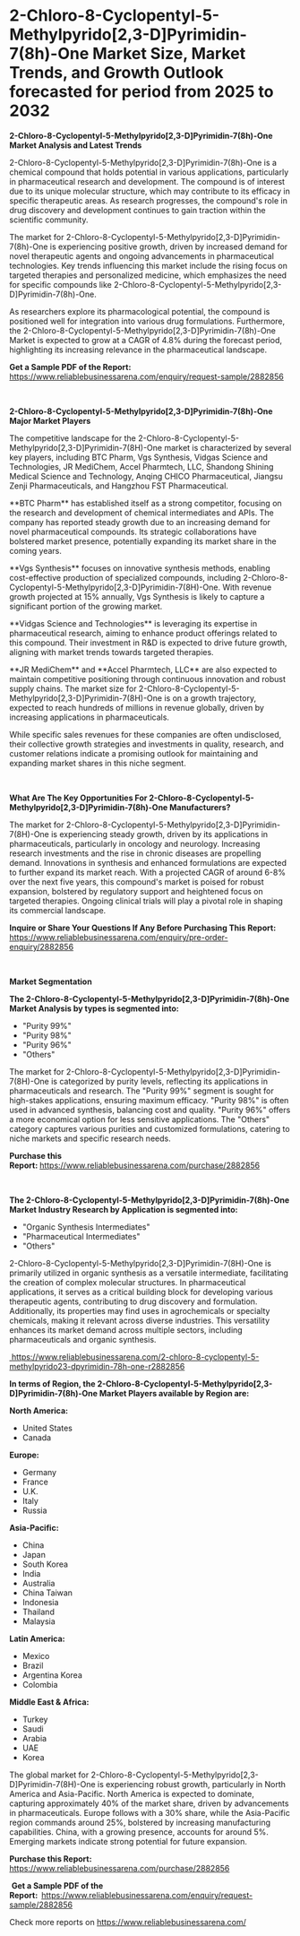 <p><h1>2-Chloro-8-Cyclopentyl-5-Methylpyrido[2,3-D]Pyrimidin-7(8h)-One Market Size, Market Trends, and Growth Outlook forecasted for period from 2025 to 2032</h1></p><p><strong>2-Chloro-8-Cyclopentyl-5-Methylpyrido[2,3-D]Pyrimidin-7(8h)-One Market Analysis and Latest Trends</strong></p>
<p><p>2-Chloro-8-Cyclopentyl-5-Methylpyrido[2,3-D]Pyrimidin-7(8h)-One is a chemical compound that holds potential in various applications, particularly in pharmaceutical research and development. The compound is of interest due to its unique molecular structure, which may contribute to its efficacy in specific therapeutic areas. As research progresses, the compound's role in drug discovery and development continues to gain traction within the scientific community.</p><p>The market for 2-Chloro-8-Cyclopentyl-5-Methylpyrido[2,3-D]Pyrimidin-7(8h)-One is experiencing positive growth, driven by increased demand for novel therapeutic agents and ongoing advancements in pharmaceutical technologies. Key trends influencing this market include the rising focus on targeted therapies and personalized medicine, which emphasizes the need for specific compounds like 2-Chloro-8-Cyclopentyl-5-Methylpyrido[2,3-D]Pyrimidin-7(8h)-One. </p><p>As researchers explore its pharmacological potential, the compound is positioned well for integration into various drug formulations. Furthermore, the 2-Chloro-8-Cyclopentyl-5-Methylpyrido[2,3-D]Pyrimidin-7(8h)-One Market is expected to grow at a CAGR of 4.8% during the forecast period, highlighting its increasing relevance in the pharmaceutical landscape.</p></p>
<p><strong>Get a Sample PDF of the Report:&nbsp;</strong> <a href="https://www.reliablebusinessarena.com/enquiry/request-sample/2882856?utm_campaign=2187&utm_medium=2&utm_source=Github&utm_content=ia&utm_term=13032025&utm_id=2-chloro-8-cyclopentyl-5-methylpyrido23-dpyrimidin-78h-one">https://www.reliablebusinessarena.com/enquiry/request-sample/2882856</a></p>
<p>&nbsp;</p>
<p><strong>2-Chloro-8-Cyclopentyl-5-Methylpyrido[2,3-D]Pyrimidin-7(8h)-One Major Market Players</strong></p>
<p><p>The competitive landscape for the 2-Chloro-8-Cyclopentyl-5-Methylpyrido[2,3-D]Pyrimidin-7(8H)-One market is characterized by several key players, including BTC Pharm, Vgs Synthesis, Vidgas Science and Technologies, JR MediChem, Accel Pharmtech, LLC, Shandong Shining Medical Science and Technology, Anqing CHICO Pharmaceutical, Jiangsu Zenji Pharmaceuticals, and Hangzhou FST Pharmaceutical.</p><p>**BTC Pharm** has established itself as a strong competitor, focusing on the research and development of chemical intermediates and APIs. The company has reported steady growth due to an increasing demand for novel pharmaceutical compounds. Its strategic collaborations have bolstered market presence, potentially expanding its market share in the coming years.</p><p>**Vgs Synthesis** focuses on innovative synthesis methods, enabling cost-effective production of specialized compounds, including 2-Chloro-8-Cyclopentyl-5-Methylpyrido[2,3-D]Pyrimidin-7(8H)-One. With revenue growth projected at 15% annually, Vgs Synthesis is likely to capture a significant portion of the growing market.</p><p>**Vidgas Science and Technologies** is leveraging its expertise in pharmaceutical research, aiming to enhance product offerings related to this compound. Their investment in R&D is expected to drive future growth, aligning with market trends towards targeted therapies.</p><p>**JR MediChem** and **Accel Pharmtech, LLC** are also expected to maintain competitive positioning through continuous innovation and robust supply chains. The market size for 2-Chloro-8-Cyclopentyl-5-Methylpyrido[2,3-D]Pyrimidin-7(8H)-One is on a growth trajectory, expected to reach hundreds of millions in revenue globally, driven by increasing applications in pharmaceuticals.</p><p>While specific sales revenues for these companies are often undisclosed, their collective growth strategies and investments in quality, research, and customer relations indicate a promising outlook for maintaining and expanding market shares in this niche segment.</p></p>
<p>&nbsp;</p>
<p><strong>What Are The Key Opportunities For 2-Chloro-8-Cyclopentyl-5-Methylpyrido[2,3-D]Pyrimidin-7(8h)-One Manufacturers?</strong></p>
<p><p>The market for 2-Chloro-8-Cyclopentyl-5-Methylpyrido[2,3-D]Pyrimidin-7(8H)-One is experiencing steady growth, driven by its applications in pharmaceuticals, particularly in oncology and neurology. Increasing research investments and the rise in chronic diseases are propelling demand. Innovations in synthesis and enhanced formulations are expected to further expand its market reach. With a projected CAGR of around 6-8% over the next five years, this compound's market is poised for robust expansion, bolstered by regulatory support and heightened focus on targeted therapies. Ongoing clinical trials will play a pivotal role in shaping its commercial landscape.</p></p>
<p><strong>Inquire or Share Your Questions If Any Before Purchasing This Report:</strong> <a href="https://www.reliablebusinessarena.com/enquiry/pre-order-enquiry/2882856?utm_campaign=2187&utm_medium=2&utm_source=Github&utm_content=ia&utm_term=13032025&utm_id=2-chloro-8-cyclopentyl-5-methylpyrido23-dpyrimidin-78h-one">https://www.reliablebusinessarena.com/enquiry/pre-order-enquiry/2882856</a></p>
<p>&nbsp;</p>
<p><strong>Market Segmentation</strong></p>
<p><strong>The 2-Chloro-8-Cyclopentyl-5-Methylpyrido[2,3-D]Pyrimidin-7(8h)-One Market Analysis by types is segmented into:</strong></p>
<p><ul><li>"Purity 99%"</li><li>"Purity 98%"</li><li>"Purity 96%"</li><li>"Others"</li></ul></p>
<p><p>The market for 2-Chloro-8-Cyclopentyl-5-Methylpyrido[2,3-D]Pyrimidin-7(8H)-One is categorized by purity levels, reflecting its applications in pharmaceuticals and research. The "Purity 99%" segment is sought for high-stakes applications, ensuring maximum efficacy. "Purity 98%" is often used in advanced synthesis, balancing cost and quality. "Purity 96%" offers a more economical option for less sensitive applications. The "Others" category captures various purities and customized formulations, catering to niche markets and specific research needs.</p></p>
<p><strong>Purchase this Report:&nbsp;</strong><a href="https://www.reliablebusinessarena.com/purchase/2882856?utm_campaign=2187&utm_medium=2&utm_source=Github&utm_content=ia&utm_term=13032025&utm_id=2-chloro-8-cyclopentyl-5-methylpyrido23-dpyrimidin-78h-one">https://www.reliablebusinessarena.com/purchase/2882856</a></p>
<p>&nbsp;</p>
<p><strong>The 2-Chloro-8-Cyclopentyl-5-Methylpyrido[2,3-D]Pyrimidin-7(8h)-One Market Industry Research by Application is segmented into:</strong></p>
<p><ul><li>"Organic Synthesis Intermediates"</li><li>"Pharmaceutical Intermediates"</li><li>"Others"</li></ul></p>
<p><p>2-Chloro-8-Cyclopentyl-5-Methylpyrido[2,3-D]Pyrimidin-7(8H)-One is primarily utilized in organic synthesis as a versatile intermediate, facilitating the creation of complex molecular structures. In pharmaceutical applications, it serves as a critical building block for developing various therapeutic agents, contributing to drug discovery and formulation. Additionally, its properties may find uses in agrochemicals or specialty chemicals, making it relevant across diverse industries. This versatility enhances its market demand across multiple sectors, including pharmaceuticals and organic synthesis.</p></p>
<p><a href="https://www.reliablebusinessarena.com/2-chloro-8-cyclopentyl-5-methylpyrido23-dpyrimidin-78h-one-r2882856?utm_campaign=2187&utm_medium=2&utm_source=Github&utm_content=ia&utm_term=13032025&utm_id=2-chloro-8-cyclopentyl-5-methylpyrido23-dpyrimidin-78h-one">&nbsp;https://www.reliablebusinessarena.com/2-chloro-8-cyclopentyl-5-methylpyrido23-dpyrimidin-78h-one-r2882856</a></p>
<p><strong>In terms of Region, the 2-Chloro-8-Cyclopentyl-5-Methylpyrido[2,3-D]Pyrimidin-7(8h)-One Market Players available by Region are:</strong></p>
<p>
    <p> <strong> North America: </strong>
        <ul>
            <li>United States</li>
            <li>Canada</li>
        </ul>
        </p> 
    <p> <strong> Europe: </strong>
        <ul>
            <li>Germany</li>
            <li>France</li>
            <li>U.K.</li>
            <li>Italy</li>
            <li>Russia</li>
        </ul>
        </p> 
    <p> <strong> Asia-Pacific: </strong>
        <ul>
            <li>China</li>
            <li>Japan</li>
            <li>South Korea</li>
            <li>India</li>
            <li>Australia</li>
            <li>China Taiwan</li>
            <li>Indonesia</li>
            <li>Thailand</li>
            <li>Malaysia</li>
        </ul>
        </p> 
    <p> <strong> Latin America: </strong>
        <ul>
            <li>Mexico</li>
            <li>Brazil</li>
            <li>Argentina Korea</li>
            <li>Colombia</li>
        </ul>
        </p> 
    <p> <strong> Middle East & Africa: </strong>
        <ul>
            <li>Turkey</li>
            <li>Saudi</li>
            <li>Arabia</li>
            <li>UAE</li>
            <li>Korea</li>
        </ul>
    </p>
    </p>
<p><p>The global market for 2-Chloro-8-Cyclopentyl-5-Methylpyrido[2,3-D]Pyrimidin-7(8H)-One is experiencing robust growth, particularly in North America and Asia-Pacific. North America is expected to dominate, capturing approximately 40% of the market share, driven by advancements in pharmaceuticals. Europe follows with a 30% share, while the Asia-Pacific region commands around 25%, bolstered by increasing manufacturing capabilities. China, with a growing presence, accounts for around 5%. Emerging markets indicate strong potential for future expansion.</p></p>
<p><strong>Purchase this Report: </strong><a href="https://www.reliablebusinessarena.com/purchase/2882856?utm_campaign=2187&utm_medium=2&utm_source=Github&utm_content=ia&utm_term=13032025&utm_id=2-chloro-8-cyclopentyl-5-methylpyrido23-dpyrimidin-78h-one">https://www.reliablebusinessarena.com/purchase/2882856</a></p>
<p>&nbsp;<strong>Get a Sample PDF of the Report:&nbsp;&nbsp;</strong><a href="https://www.reliablebusinessarena.com/enquiry/request-sample/2882856?utm_campaign=2187&utm_medium=2&utm_source=Github&utm_content=ia&utm_term=13032025&utm_id=2-chloro-8-cyclopentyl-5-methylpyrido23-dpyrimidin-78h-one">https://www.reliablebusinessarena.com/enquiry/request-sample/2882856</a></p>
<p><strong></strong></p>
<p>Check more reports on <a href="https://www.reliablebusinessarena.com/?utm_campaign=2187&utm_medium=2&utm_source=Github&utm_content=ia&utm_term=13032025&utm_id=2-chloro-8-cyclopentyl-5-methylpyrido23-dpyrimidin-78h-one">https://www.reliablebusinessarena.com/</a></p>